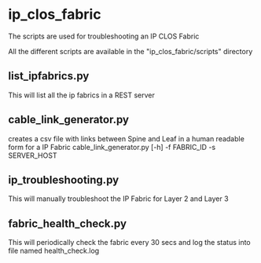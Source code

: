 ip_clos_fabric
==============
The scripts are used for troubleshooting an IP CLOS Fabric

All the different scripts are available in the "ip_clos_fabric/scripts" 
directory


list_ipfabrics.py
-----------------
This will list all the ip fabrics in a REST server

cable_link_generator.py 
------------------------
creates a csv file with links between Spine and Leaf in a human readable form for a IP Fabric
cable_link_generator.py [-h] -f FABRIC_ID -s SERVER_HOST

ip_troubleshooting.py
----------------------
This will manually troubleshoot the IP Fabric for Layer 2 and Layer 3

fabric_health_check.py
----------------------
This will periodically check the fabric every 30 secs and log the status into file named health_check.log
